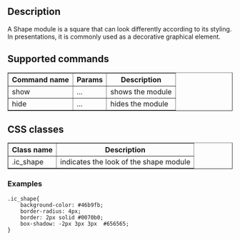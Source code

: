 ## Description
A Shape module is a square that can look differently according to its styling. In presentations, it is commonly used as a decorative graphical element.


## Supported commands

<table border='1'>
<tbody>
    <tr>
        <th>Command name</th>
        <th>Params</th> 
        <th>Description</th> 
    </tr>
    <tr>
        <td>show</td>
        <td>...</td> 
        <td>shows the module</td> 
    </tr>
    <tr>
        <td>hide</td>
        <td>...</td> 
        <td>hides the module</td> 
    </tr>
</tbody>
</table>


## CSS classes

<table border='1'>
<tbody>
    <tr>
        <th>Class name</th>
        <th>Description</th> 
    </tr>
    <tr>
        <td>.ic_shape </td>
        <td>indicates the look of the shape module</td> 
    </tr>
</tbody>
</table>
    

### Examples

    .ic_shape{  
        background-color: #46b9fb;  
        border-radius: 4px;  
        border: 2px solid #0070b0;  
        box-shadow: -2px 3px 3px  #656565;  
    }             